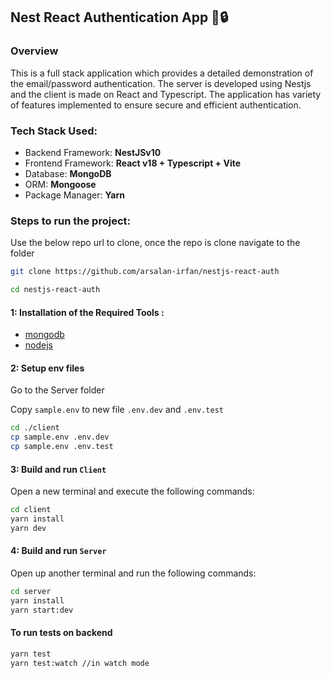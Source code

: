 ## Nest React Authentication App 🔑🔒

### Overview

This is a full stack application which provides a detailed demonstration of the email/password authentication. The server is developed using Nestjs and the client is made on React and Typescript. The application has variety of features implemented to ensure secure and efficient authentication.

### Tech Stack Used:

- Backend Framework: **NestJSv10**
- Frontend Framework: **React v18 + Typescript + Vite**
- Database: **MongoDB**
- ORM: **Mongoose**
- Package Manager: **Yarn**

### Steps to run the project:

Use the below repo url to clone, once the repo is clone navigate to the folder

```sh
git clone https://github.com/arsalan-irfan/nestjs-react-auth

cd nestjs-react-auth
```

#### 1: Installation of the Required Tools :

- [mongodb](https://www.mongodb.com/docs/manual/installation/)
- [nodejs](https://nodejs.org)

#### 2: Setup env files

Go to the Server folder

Copy `sample.env` to new file `.env.dev` and `.env.test`

```sh
cd ./client
cp sample.env .env.dev
cp sample.env .env.test
```

#### 3: Build and run `Client`

Open a new terminal and execute the following commands:

```sh
cd client
yarn install
yarn dev
```

#### 4: Build and run `Server`

Open up another terminal and run the following commands:

```sh
cd server
yarn install
yarn start:dev
```

#### To run tests on backend

```sh
yarn test
yarn test:watch //in watch mode
```
